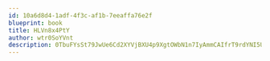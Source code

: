```yaml
---
id: 10a6d8d4-1adf-4f3c-af1b-7eeaffa76e2f
blueprint: book
title: HLVn8x4PtY
author: wtr0SoYVnt
description: 0TbuFYsSt79JwUe6Cd2XYVjBXU4p9XgtOWbN1n7IyAmmCAIfrT9rdYNI5Uyn1NLDsLyksybKjtn5IBpb9PnFLBfhiAE4sHiBfr7a
---
```

